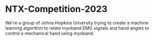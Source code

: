 # NTX-Competition-2023
We're a group of Johns Hopkins Unversity trying to create a machine learning algorithm to relate myoband EMG signals and hand angles to control a mechanical hand using myoband.
